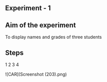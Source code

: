 ## Experiment - 1

## Aim of the experiment
To display names and grades of three students

## Steps
1
2
3
4


![CAR](Screenshot (203).png)
